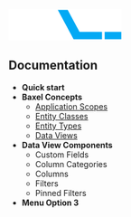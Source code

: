 ![enter image description here](https://raw.githubusercontent.com/BaxelSystems/user-docs/master/img/BAXEL-logo-dark-200.png)

## Documentation

* **Quick start**
* **Baxel Concepts**
  * [Application Scopes](README.md)
  * [Entity Classes](Entity-Classes.md)
  * [Entity Types](README.md)
  * [Data Views](README.md)
* **Data View Components**
  * Custom Fields
  * Column Categories
  * Columns
  * Filters
  * Pinned Filters
* **Menu Option 3**
<!--stackedit_data:
eyJoaXN0b3J5IjpbNTI1MjY0MDc3LDEyODcwNzgyMzcsMTQxMz
E1NzgwLDIxMzMyMzk1MDIsLTgzMDE3MzY0NywyMTMzMjM5NTAy
LC03OTUzMzIyMjYsODY3MjEyMzQzLC0yMTQwMjUyNTQwLDE3Mj
U5NzkwNzYsLTY3MjIzOTE3OCwxMjY2OTM5OTAwXX0=
-->